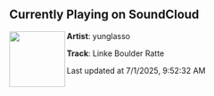## Currently Playing on SoundCloud

[<img align="left" width="100" src="https://i1.sndcdn.com/artworks-Rsi7O1b17cpYlySz-PcbwZg-t500x500.png">](https://soundcloud.com/yunglasso/linke-boulder-ratte-9)

**Artist**: yunglasso 

**Track**: Linke Boulder Ratte

Last updated at 7/1/2025, 9:52:32 AM
